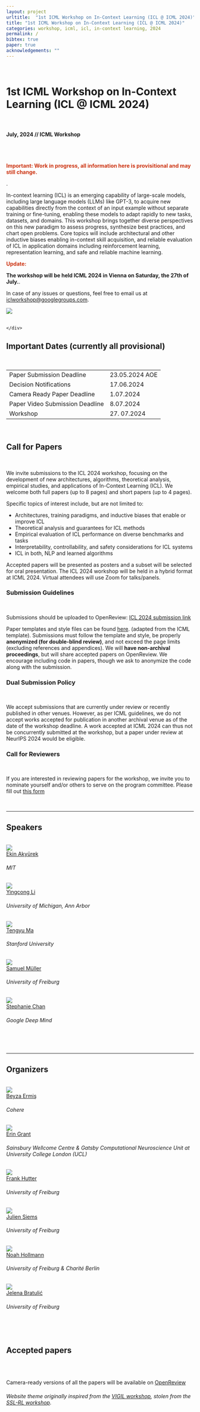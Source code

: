 ```yaml
---
layout: project
urltitle:  "1st ICML Workshop on In-Context Learning (ICL @ ICML 2024)"
title: "1st ICML Workshop on In-Context Learning (ICL @ ICML 2024)"
categories: workshop, icml, icl, in-context learning, 2024
permalink: /
bibtex: true
paper: true
acknowledgements: ""
---
```

<br/>
<div class="row reverse">
  <div class="col-xs-12 col-md-7">
    <h1>1st ICML Workshop on In-Context Learning (ICL @ ICML 2024)</h1>
    <br>
    <h4>July, 2024 // ICML Workshop</h4>
    <br>
    <br>
    <p style="color:#c31;"><b>Important: Work in progress, all information here is provisitional and may still change.</b></p>. 
<p>
In-context learning (ICL) is an emerging capability of large-scale models, including large language models (LLMs) like GPT-3, to acquire new capabilities directly from the context of an input example without separate training or fine-tuning, enabling these models to adapt rapidly to new tasks, datasets, and domains. This workshop brings together diverse perspectives on this new paradigm to assess progress, synthesize best practices, and chart open problems. Core topics will include architectural and other inductive biases enabling in-context skill acquisition, and reliable evaluation of ICL in application domains including reinforcement learning, representation learning, and safe and reliable machine learning.
    </p>
    <p>
    <p style="color:#c31;"><b>Update:</b></p> <b>The workshop will be held ICML 2024 in Vienna on Saturday, the 27th of July.</b>. 
       </p>
    <p>
      In case of any issues or questions, feel free to email us at <a href="mailto:iclworkshop@googlegroups.com" class="red">iclworkshop@googlegroups.com</a>.
    </p>
  </div>
  <div class="col-md-1 hidden-xs">
  </div>
  <div class="col-xs-12 col-md-4">
    <img class="cover" src="/static/img/cover.png">
  </div>
</div>

<br/>

<div class="row">
    <div class="col-xs-8">
        
    </div>

</div>

<!--
<div class="row" id="schedule">
  <div class="col-xs-12">
    <h2>Official schedule</h2>
    <br/>
    <p> All times listed below are in Central European Summer Time (CEST).  </p> 
    <p>Other important links:</p>
     <ul>
              <li><b>GatherTown</b>: <a href="https:/icml.cc">Link</a></li>
              <li><b>Zoom</b>: <a href="https:/icml.cc">Link</a></li>
    </ul>
  </div>
</div>

<div class="row">
  <div class="col-xs-12">
    <table class="table table-striped">
      <tbody>
        <tr>
          <td>8:45 - 9:00 AM</td>
          <td>
            Coffee & Opening
          </td>
        </tr>
        <tr>
          <td>9:00 - 9:30 AM</td>
          <td>
            Invited talk:  <br/>
            <i> X </i>
          </td>
        </tr>
        <tr>
          <td>9:30 - 9:45 AM</td>
          <td>
            Contributed talk:  <br/>
            <i> X </i>
          </td>
        </tr>
        <tr>
          <td>9:45 - 10:00 AM</td>
          <td>
            Coffee Break <br/>
            <i> X, Y </i>
          </td>
        </tr>
        <tr>
          <td>10:00 - 11:00 AM</td>
          <td>
            Poster Session 
          </td>
        </tr>
        <tr>
          <td>11:00 - 11:30 AM</td>
          <td>
            Invited Talk: <br/>
            <i> X </i>
          </td>
        </tr>
        <tr>
          <td>11:30 - 12:00 PM</td>
          <td>
            Invited Talk: <br/>
            <i> X </i>
          </td>
        </tr>
        <tr>
          <td>12:00 - 1:30 PM</td>
          <td>
            Lunch Break
          </td>
        </tr>
        <tr>
          <td>1:30 - 2:00 PM</td>
          <td>
            Invited talk: X <br/>
            <i> X </i>
          </td>
        </tr>
        <tr>
          <td>2:00 - 2:30 PM</td>
          <td>
            Invited talk: X <br/>
            <i> X </i>
          </td>
        </tr>
        <tr>
          <td>2:30 - 2:45 PM</td>
          <td>
            Contributed Talk: <br/>
            <i> X </i>
          </td>
        </tr>
        <tr>
          <td>2:45 - 3:15 PM</td>
          <td>
            Breakout Session
          </td>
        </tr>
        <tr>
          <td>3:15 - 3:30 PM</td>
          <td>
            Coffee Break
          </td>
        </tr>
        <tr>
          <td>3:30 - 4:00 PM</td>
          <td>
            Invited Talk: <br/>
            <i> X </i>
          </td>
        </tr>
        <tr>
          <td>4:00 - 5:00 PM</td>
          <td> Panel Discussion </td>
        </tr>
        <tr>
          <td>5PM</td>
          <td>
            Closing Remarks
          </td>
        </tr>
      </tbody>
    </table>
  </div>
</div>
-->


<div class="row" id="dates">
  <div class="col-xs-12">
    <h2>Important Dates (currently all provisional)</h2>
  </div>
</div>

<br>
<div class="row">
  <div class="col-xs-12">
    <table class="table table-striped">
      <tbody>
        <tr>
          <td>Paper Submission Deadline</td> <!-- Neurips Main Conference Full Paper Submission Deadline	May 22 '24 08:00 PM UTC            -->
          <td>23.05.2024 AOE</td>
        </tr>
        <tr>
          <td>Decision Notifications</td>
          <td>17.06.2024</td>
        </tr>
        <tr>
<!--          <td>Deadline for complimentary registration applications</td>
          <td>10.03.2024</td>-->
        </tr>
        <tr>
          <td>Camera Ready Paper Deadline </td> <!--         & complimentary registration notifications -->
          <td>1.07.2024</td>
        </tr>
        <tr>
          <td>Paper Video Submission Deadline</td>
          <td>8.07.2024</td>
        </tr>
        <tr>
          <td>Workshop</td>
          <td>27. 07.2024</td>
        </tr>
      </tbody>
    </table>
  </div>
</div>

<br />

<div class="row" id="cfp">
  <div class="col-xs-12">
    <h2>Call for Papers</h2>
    <br />
  </div>
</div>


<div class="row">
  <div class="col-xs-12">
        <p>We invite submissions to the ICL 2024 workshop, focusing on the development of new architectures, algorithms, theoretical analysis, empirical studies, and applications of In-Context Learning (ICL). We welcome both full papers (up to 8 pages) and short papers (up to 4 pages).
        </p>
        <p>Specific topics of interest include, but are not limited to:</p>
        <ul>
          <li>Architectures, training paradigms, and inductive biases that enable or improve ICL</li>
          <li>Theoretical analysis and guarantees for ICL methods</li>
          <li>Empirical evaluation of ICL performance on diverse benchmarks and tasks</li>
          <li>Interpretability, controllability, and safety considerations for ICL systems</li>
          <li>ICL in both, NLP and learned algorithms</li>
        </ul>
        <p>Accepted papers will be presented as posters and a subset will be selected for oral presentation. The ICL 2024 workshop will be held in a hybrid format at ICML 2024. Virtual attendees will use Zoom for talks/panels.</p>
        <h3>Submission Guidelines</h3>
        <br />
        <p>
          Submissions should be uploaded to OpenReview: <a class="red" href="https://openreview.net/group?id=ICML.cc/2024/Workshop/ICL">ICL 2024 submission link</a>
        </p>
        <p>Paper templates and style files can be found <a href="https://www.overleaf.com/read/mcmwbswdxwgq#4ee6ba">here</a>. (adapted from the ICML template). Submissions must follow the template and style, be properly <b>anonymized (for double-blind review)</b>, and not exceed the page limits (excluding references and appendices). We will <b>have non-archival proceedings</b>, but will share accepted papers on OpenReview. We encourage including code in papers, though we ask to anonymize the code along with the submission.</p>
        <h3>Dual Submission Policy</h3>
        <br />
        <p>We accept submissions that are currently under review or recently published in other venues. However, as per ICML guidelines, we do not accept works accepted for publication in another archival venue as of the date of the workshop deadline. A work accepted at ICML 2024 can thus not be concurrently submitted at the workshop, but a paper under review at NeurIPS 2024 would be eligible.</p>
        <h3>Call for Reviewers</h3>
        <br />
        <p>If you are interested in reviewing papers for the workshop, we invite you to nominate yourself and/or others to serve on the program committee. Please fill out <a href="https://forms.gle/j8jSDxMEVmTHKqfr5">this form</a></p>
  </div>
</div>

<br />

<hr />

<div class="row" id="speakers">
  <div class="col-xs-12">
    <h2>Speakers</h2>
    <br />
  </div>
</div>
<div class="row">
  <div class="col-xs-6 col-lg-4 people">
    <a href="https://ekinakyurek.github.io">
      <img class="people-pic" src="{{ "/static/img/people/ekin_akyürek.jpg" | prepend:site.baseurl }}">
    </a>
    <div class="people-name">
      <a href="https://ekinakyurek.github.io">Ekin Akyürek</a>
      <h6>MIT</h6>
    </div>
  </div>  
  <div class="col-xs-6 col-lg-4 people">
    <a href="https://scholar.google.com/citations?user=9uWgjIUAAAAJ&hl=en">
      <img class="people-pic" src="{{ "/static/img/people/yingcong_li.jpg" | prepend:site.baseurl }}">
    </a>
    <div class="people-name">
      <a href="https://scholar.google.com/citations?user=9uWgjIUAAAAJ&hl=en">Yingcong Li</a>
      <h6>University of Michigan, Ann Arbor</h6>
    </div>
  </div>
  
  <div class="col-xs-6 col-lg-4 people">
    <a href="https://ai.stanford.edu/~tengyuma/">
      <img class="people-pic" src="{{ "/static/img/people/tengyu_ma.jpg" | prepend:site.baseurl }}">
    </a>
    <div class="people-name">
      <a href="https://ai.stanford.edu/~tengyuma/">Tengyu Ma</a>
      <h6>Stanford University</h6>
    </div>
  </div>
  </div>
  <div class="row">
  <div class="col-xs-6 col-lg-6 people">
    <a href="https://scholar.google.com/citations?user=pevYEjAAAAAJ&hl=en&oi=ao">
      <img class="people-pic" src="{{ "/static/img/people/samuel_mueller.jpeg" | prepend:site.baseurl }}">
    </a>
    <div class="people-name">
      <a href="https://scholar.google.com/citations?user=pevYEjAAAAAJ&hl=en&oi=ao">Samuel Müller</a>
      <h6>University of Freiburg</h6>
    </div>
  </div>
  <div class="col-xs-6 col-lg-6 people">
    <a href="https://scholar.google.com/citations?user=bXOt49QAAAAJ&hl=en&oi=ao">
      <img class="people-pic" src="{{ "/static/img/people/stephanie_chan.jpeg" | prepend:site.baseurl }}">
    </a>
    <div class="people-name">
      <a href="https://scholar.google.com/citations?user=bXOt49QAAAAJ&hl=en&oi=ao">Stephanie Chan</a>
      <h6>Google Deep Mind</h6>
    </div>
  </div>


</div>
<br/>
<br/>
<hr />

<div class="row" id="organizers">
  <div class="col-xs-12">
    <h2>Organizers</h2>
    <br />
  </div>
</div>
<div class="row">
  <div class="col-xs-6 col-lg-4 people">
    <a href="https://scholar.google.com/citations?user=v2cMiCAAAAAJ&hl=en">
      <img class="people-pic" src="{{ "/static/img/people/beyza_ermis.jpg" | prepend:site.baseurl }}">
    </a>
    <div class="people-name">
      <a href="https://scholar.google.com/citations?user=v2cMiCAAAAAJ&hl=en">Beyza Ermiş</a>
      <h6>Cohere</h6>
    </div>
  </div>

  <div class="col-xs-6 col-lg-4 people">
    <a href="https://eringrant.github.io">
      <img class="people-pic" src="{{ "/static/img/people/erin_grant.jpg" | prepend:site.baseurl }}">
    </a>
    <div class="people-name">
      <a href="https://eringrant.github.io">Erin Grant</a>
      <h6>Sainsbury Wellcome Centre & Gatsby Computational Neuroscience Unit at University College London (UCL)</h6>
    </div>
  </div>

  <div class="col-xs-6 col-lg-4 people">
    <a href="https://ml.informatik.uni-freiburg.de/profile/hutter/">
      <img class="people-pic" src="{{ "/static/img/people/frank_hutter.jpg" | prepend:site.baseurl }}">
    </a>
    <div class="people-name">
      <a href="https://ml.informatik.uni-freiburg.de/profile/hutter/">Frank Hutter</a>
      <h6>University of Freiburg</h6>
    </div>
  </div>
</div>
<div class="row">

  <div class="col-xs-6 col-lg-4 people">
    <a href="https://juliensiems.github.io">
      <img class="people-pic" src="{{ "/static/img/people/julien_siems.jpg" | prepend:site.baseurl }}">
    </a>
    <div class="people-name">
      <a href="https://juliensiems.github.io">Julien Siems</a>
      <h6>University of Freiburg</h6>
    </div>
  </div>

  <div class="col-xs-6 col-lg-4 people">
    <a href="https://scholar.google.com/citations?hl=en&user=qGlN7KkAAAAJ">
      <img class="people-pic" src="{{ "/static/img/people/noah_hollmann.jpeg" | prepend:site.baseurl }}">
    </a>
    <div class="people-name">
      <a href="https://scholar.google.com/citations?hl=en&user=qGlN7KkAAAAJ">Noah Hollmann</a>
      <h6>University of Freiburg & Charité Berlin</h6>
    </div>
  </div>
  <div class="col-xs-6 col-lg-4 people">
    <a href="https://lmb.informatik.uni-freiburg.de/people/bratulic/">
      <img class="people-pic" src="{{ "/static/img/people/jelena_bratulic.jpeg" | prepend:site.baseurl }}">
    </a>
    <div class="people-name">
      <a href="https://lmb.informatik.uni-freiburg.de/people/bratulic/">Jelena Bratulić</a>
      <h6>University of Freiburg</h6>
    </div>
  </div>
</div>
  
<br/>
<br/>
<div class="row" id="accepted">
  <div class="col-xs-12">
    <h2>Accepted papers</h2>
    <br />
  </div>
</div>
<div class="row">
<div class="col-md-12">
    <br/>
    <p> Camera-ready versions of all the papers will be available on <a href="https://openreview.net/group?id=ICML.cc/2024/Workshop/ICL"> OpenReview </a> </p>
    </div>
  <div class="col-md-12">
    <ol>


</ol>
  </div>
</div>


<!--
<div class="row">
  <div class="col-xs-12">
    <h2>References</h2>
  </div>
</div>
<div class="row">
  <div class="col-md-12">
    <ol>

</ol>
  </div>
</div>
--->

<div class="text-center p-3" style="background-color: rgba(0, 0, 0, 0)">
    <h6>Website theme originally inspired from the <a href="https://github.com/vigilworkshop/vigilworkshop.github.io">VIGIL workshop</a>, stolen from the <a href="https://github.com/sslrlworkshop/sslrlworkshop.github.io">SSL-RL workshop</a>. </h6>
  </div>
